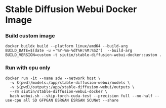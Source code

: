 # Stable Diffusion Webui Docker Image

### Build custom image

```
docker buildx build --platform linux/amd64 --build-arg BUILD_DATE=$(date -u +'%Y-%m-%dT%H:%M:%SZ')  --build-arg BUILD_VERSION=custom -t siutin/stable-diffusion-webui-docker:custom .
```

### Run with cpu only
```
docker run -it --name sdw --network host \
  -v $(pwd)/models:/app/stable-diffusion-webui/models \
  -v $(pwd)/outputs:/app/stable-diffusion-webui/outputs \
  --rm siutin/stable-diffusion-webui-docker \
  bash webui.sh --skip-torch-cuda-test --precision full --no-half --use-cpu all SD GFPGAN BSRGAN ESRGAN SCUNet --share
```
